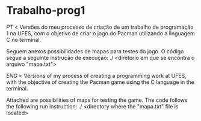 # Trabalho-prog1
*PT* < Versões do meu processo de criação de um trabalho de programação 1 na UFES, com o objetivo de criar o jogo do Pacman utilizando a linguagem C no terminal. 

Seguem anexos possibilidades de mapas para testes do jogo.
O código segue a seguinte instrução de execução:
    ./<nome do executavel do programa> <diretorio em que se encontra o arquivo "mapa.txt">
> 



*ENG* < Versions of my process of creating a programming work at UFES, with the objective of creating the Pacman game using the C language in the terminal.

Attached are possibilities of maps for testing the game. 
The code follows the following run instruction:
    ./<program executable name> <directory where the "mapa.txt" file is located>
>
